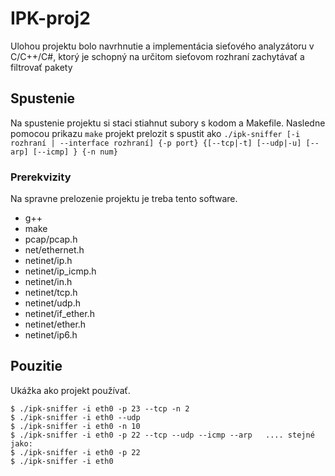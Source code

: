 # IPK-proj2

Ulohou projektu bolo navrhnutie a implementácia sieťového analyzátoru v C/C++/C#, ktorý je schopný na určitom sieťovom rozhraní zachytávať a filtrovať pakety

## Spustenie

Na spustenie projektu si staci stiahnut subory s kodom a Makefile. Nasledne pomocou prikazu `make` projekt prelozit s spustit ako `./ipk-sniffer [-i rozhraní | --interface rozhraní] {-p ­­port} {[--tcp|-t] [--udp|-u] [--arp] [--icmp] } {-n num}`

### Prerekvizity

Na spravne prelozenie projektu je treba tento software.

- g++
- make
- pcap/pcap.h
- net/ethernet.h
- netinet/ip.h
- netinet/ip_icmp.h
- netinet/in.h
- netinet/tcp.h
- netinet/udp.h
- netinet/if_ether.h
- netinet/ether.h
- netinet/ip6.h

## Pouzitie

Ukážka ako projekt používať.

```
$ ./ipk-sniffer -i eth0 -p 23 --tcp -n 2
$ ./ipk-sniffer -i eth0 --udp
$ ./ipk-sniffer -i eth0 -n 10
$ ./ipk-sniffer -i eth0 -p 22 --tcp --udp --icmp --arp   .... stejné jako:
$ ./ipk-sniffer -i eth0 -p 22
$ ./ipk-sniffer -i eth0
```
